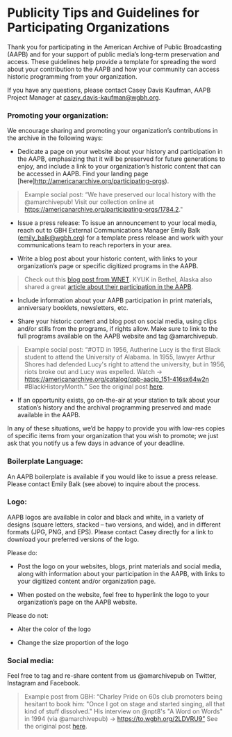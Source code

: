 # Publicity Tips and Guidelines for Participating Organizations

Thank you for participating in the American Archive of Public Broadcasting (AAPB) and for your support of public media’s long-term preservation and access. These guidelines help provide a template for spreading the word about your contribution to the AAPB and how your community can access historic programming from your organization.

If you have any questions, please contact Casey Davis Kaufman, AAPB Project Manager at [casey_davis-kaufman@wgbh.org](mailto:casey_davis-kaufman@wgbh.org).

### Promoting your organization:

We encourage sharing and promoting your organization’s contributions in the archive in the following ways:

- Dedicate a page on your website about your history and participation in the AAPB, emphasizing that it will be preserved for future generations to enjoy, and include a link to your organization’s historic content that can be accessed in AAPB. Find your landing page [here]http://americanarchive.org/participating-orgs).

>Example social post: “We have preserved our local history with the @amarchivepub! Visit our collection online at https://americanarchive.org/participating-orgs/1784.2."

- Issue a press release: To issue an announcement to your local media, reach out to GBH External Communications Manager Emily Balk (emily_balk@wgbh.org) for a template press release and work with your communications team to reach reporters in your area.

- Write a blog post about your historic content, with links to your organization’s page or specific digitized programs in the AAPB.

>Check out this [blog post from WNET](https://www.thirteen.org/blog-post/historic-black-journal-streams-for-the-first-time/). KYUK in Bethel, Alaska also shared a great [article about their participation in the AAPB](https://www.alaskapublic.org/2017/10/11/worlds-largest-collection-of-yupik-and-cupik-videos-now-available-online/).

- Include information about your AAPB participation in print materials, anniversary booklets, newsletters, etc.

- Share your historic content and blog post on social media, using clips and/or stills from the programs, if rights allow. Make sure to link to the full programs available on the AAPB website and tag @amarchivepub.

>Example social post: “#OTD in 1956, Autherine Lucy is the first Black student to attend the University of Alabama. In 1955, lawyer Arthur Shores had defended Lucy's right to attend the university, but in 1956, riots broke out and Lucy was expelled. Watch → https://americanarchive.org/catalog/cpb-aacip_151-416sx64w2n #BlackHistoryMonth.” See the original post [here](https://twitter.com/amarchivepub/status/1357042930872156167).

- If an opportunity exists, go on-the-air at your station to talk about your station’s history and the archival programming preserved and made available in the AAPB.

In any of these situations, we’d be happy to provide you with low-res copies of specific items from your organization that you wish to promote; we just ask that you notify us a few days in advance of your deadline.

###  Boilerplate Language:

An AAPB boilerplate is available if you would like to issue a press release. Please contact Emily Balk (see above) to inquire about the process.

### Logo:

AAPB logos are available in color and black and white, in a variety of designs (square letters, stacked – two versions, and wide), and in different formats (JPG, PNG, and EPS). Please contact Casey directly for a link to download your preferred versions of the logo.

Please do:

- Post the logo on your websites, blogs, print materials and social media, along with information about your participation in the AAPB, with links to your digitized content and/or organization page.

- When posted on the website, feel free to hyperlink the logo to your organization’s page on the AAPB website.

Please do not:

- Alter the color of the logo

- Change the size proportion of the logo

### Social media:

Feel free to tag and re-share content from us @amarchivepub on Twitter, Instagram and Facebook.

>Example post from GBH: “Charley Pride on 60s club promoters being hesitant to book him: "Once I got on stage and started singing, all that kind of stuff dissolved." His interview on @npt8's "A Word on Words" in 1994 (via @amarchivepub) → https://to.wgbh.org/2LDVRU9” See the original post [here](https://twitter.com/GBH/status/1338521241884512256).
